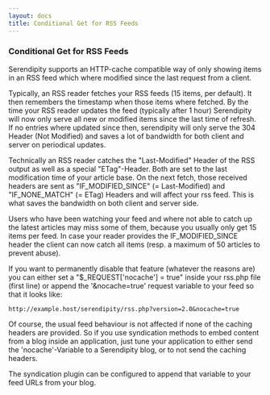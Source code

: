 ```yaml
---
layout: docs
title: Conditional Get for RSS Feeds
---
```


### Conditional Get for RSS Feeds

Serendipity supports an HTTP-cache compatible way of only showing items in an RSS feed which where modified since the last request from a client.

Typically, an RSS reader fetches your RSS feeds (15 items, per default). It then remembers the timestamp when those items where fetched. By the time your RSS reader updates the feed (typically after 1 hour) Serendipity will now only serve all new or modified items since the last time of refresh. If no entries where updated since then, serendipity will only serve the 304 Header (Not Modified) and saves a lot of bandwidth for both client and server on periodical updates.

Technically an RSS reader catches the "Last-Modified" Header of the RSS output as well as a special "ETag"-Header. Both are set to the last modification time of your article base. On the next fetch, those received headers are sent as "IF\_MODIFIED\_SINCE" (= Last-Modified) and "IF\_NONE\_MATCH" (= ETag) Headers and will affect your rss feed. This is what saves the bandwidth on both client and server side.

Users who have been watching your feed and where not able to catch up the latest articles may miss some of them, because you usually only get 15 items per feed. In case your reader provides the IF\_MODIFIED\_SINCE header the client can now catch all items (resp. a maximum of 50 articles to prevent abuse).

If you want to permanently disable that feature (whatever the reasons are) you can either set a "\$\_REQUEST['nocache'] = true" inside your rss.php file (first line) or append the '&nocache=true' request variable to your feed so that it looks like:

    http://example.host/serendipity/rss.php?version=2.0&nocache=true

Of course, the usual feed behaviour is not affected if none of the caching headers are provided. So if you use syndication methods to embed content from a blog inside an application, just tune your application to either send the 'nocache'-Variable to a Serendipity blog, or to not send the caching headers.

The syndication plugin can be configured to append that variable to your feed URLs from your blog.
